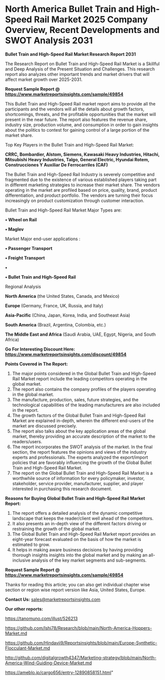 # North America Bullet Train and High-Speed Rail Market 2025 Company Overview, Recent Developments and SWOT Analysis 2031

<strong>Bullet Train and High-Speed Rail Market Research Report 2031</strong>

The Research Report on Bullet Train and High-Speed Rail Market is a Skillful and Deep Analysis of the Present Situation and Challenges. This research report also analyzes other important trends and market drivers that will affect market growth over 2025-2031.

<strong>Request Sample Report @ <a href=https://www.marketreportsinsights.com/sample/49854>https://www.marketreportsinsights.com/sample/49854</a></strong>

This Bullet Train and High-Speed Rail market report aims to provide all the participants and the vendors will all the details about growth factors, shortcomings, threats, and the profitable opportunities that the market will present in the near future. The report also features the revenue share, industry size, production volume, and consumption in order to gain insights about the politics to contest for gaining control of a large portion of the market share.

Top Key Players in the Bullet Train and High-Speed Rail Market:

<strong>CRRC, Bombardier, Alstom, Siemens, Kawasaki Heavy Industries, Hitachi, Mitsubishi Heavy Industries, Talgo, General Electric, Hyundai Rotem, Construcciones Y Auxiliar De Ferrocarriles (CAF)</strong>

The Bullet Train and High-Speed Rail Industry is severely competitive and fragmented due to the existence of various established players taking part in different marketing strategies to increase their market share. The vendors operating in the market are profiled based on price, quality, brand, product differentiation, and product portfolio. The vendors are turning their focus increasingly on product customization through customer interaction.

Bullet Train and High-Speed Rail Market Major Types are:

<strong>•  Wheel on Rail

•  Maglev</strong>

Market Major end-user applications :

<strong>•  Passenger Transport

•  Freight Transport

•  

•  Bullet Train and High-Speed Rail</strong>

Regional Analysis

</u><strong><b>North America</b></strong> (the United States, Canada, and Mexico)

<strong><b>Europe </b></strong>(Germany, France, UK, Russia, and Italy)

<strong><b>Asia-Pacific</b></strong> (China, Japan, Korea, India, and Southeast Asia)

<strong><b>South America</b></strong> (Brazil, Argentina, Colombia, etc.)

<strong><b>The Middle East and Africa</b></strong> (Saudi Arabia, UAE, Egypt, Nigeria, and South Africa)

<strong>Go For Interesting Discount Here: <a href=https://www.marketreportsinsights.com/discount/49854>https://www.marketreportsinsights.com/discount/49854</a></strong>

<strong>Points Covered in The Report:</strong>
<ol>
  <li>The major points considered in the Global Bullet Train and High-Speed Rail Market report include the leading competitors operating in the global market.</li>
  <li>The report also contains the company profiles of the players operating in the global market.</li>
  <li>The manufacture, production, sales, future strategies, and the technological capabilities of the leading manufacturers are also included in the report.</li>
  <li>The growth factors of the Global Bullet Train and High-Speed Rail Market are explained in-depth, wherein the different end-users of the market are discussed precisely.</li>
  <li>The report also talks about the key application areas of the global market, thereby providing an accurate description of the market to the readers/users.</li>
  <li>The report incorporates the SWOT analysis of the market. In the final section, the report features the opinions and views of the industry experts and professionals. The experts analyzed the export/import policies that are favorably influencing the growth of the Global Bullet Train and High-Speed Rail Market.</li>
  <li>The report on the Global Bullet Train and High-Speed Rail Market is a worthwhile source of information for every policymaker, investor, stakeholder, service provider, manufacturer, supplier, and player interested in purchasing this research document.</li>
</ol>
<strong>Reasons for Buying Global Bullet Train and High-Speed Rail Market Report:</strong>

<ol>
  <li>The report offers a detailed analysis of the dynamic competitive landscape that keeps the reader/client well ahead of the competitors.</li>
  <li>It also presents an in-depth view of the different factors driving or restraining the growth of the global market.</li>
  <li>The Global Bullet Train and High-Speed Rail Market report provides an eight-year forecast evaluated on the basis of how the market is estimated to grow.</li>
  <li>It helps in making aware business decisions by having providing thorough insights insights into the global market and by making an all-inclusive analysis of the key market segments and sub-segments.</li>
</ol>
<strong>Request Sample Report @ <a href=https://www.marketreportsinsights.com/sample/49854>https://www.marketreportsinsights.com/sample/49854</a></strong>


Thanks for reading this article; you can also get individual chapter wise section or region wise report version like Asia, United States, Europe.

<strong>Contact Us:</strong>
sales@marketreportsinsights.com

<strong>Our other reports:</strong>

<a href=https://tanomuno.com/illust/526213>https://tanomuno.com/illust/526213</a>

<a href=https://github.com/Ishi78/Research/blob/main/North-America-Hoppers-Market.md>https://github.com/Ishi78/Research/blob/main/North-America-Hoppers-Market.md</a>

<a href=https://github.com/Hindavii9/Reportsinsights/blob/main/Europe-Synthetic-Flocculant-Market.md>https://github.com/Hindavii9/Reportsinsights/blob/main/Europe-Synthetic-Flocculant-Market.md</a>

<a href=http://github.com/digitalgrowth4347/Marketing-strategy/blob/main/North-America-Wind-Guiding-Device-Market.md>http://github.com/digitalgrowth4347/Marketing-strategy/blob/main/North-America-Wind-Guiding-Device-Market.md</a>

<a href=https://ameblo.jp/cargo656/entry-12890858151.html>https://ameblo.jp/cargo656/entry-12890858151.html</a>"

